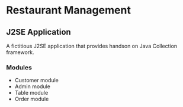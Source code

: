 # Restaurant Management

## J2SE Application

A fictitious J2SE application that provides handson on Java Collection framework.

### Modules
* Customer module
* Admin module
* Table module
* Order module
